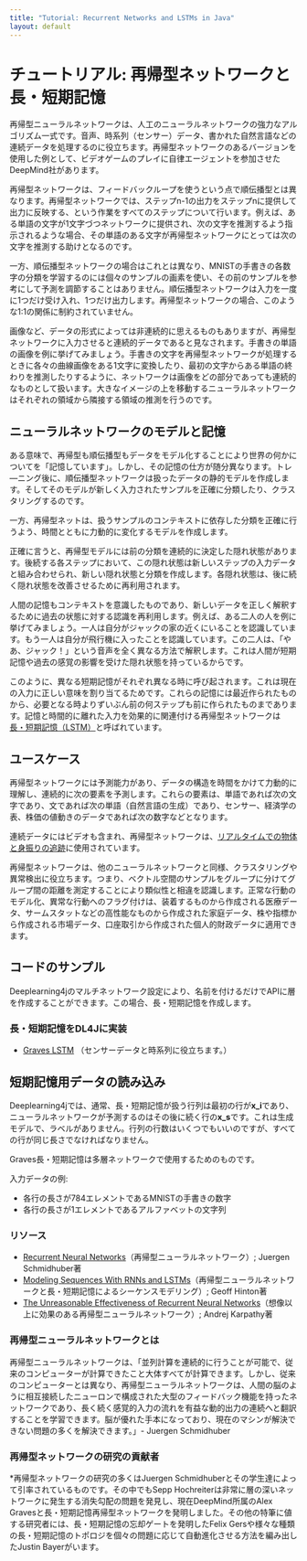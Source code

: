 ```yaml
---
title: "Tutorial: Recurrent Networks and LSTMs in Java"
layout: default
---
```


# チュートリアル: 再帰型ネットワークと長・短期記憶

再帰型ニューラルネットワークは、人工のニューラルネットワークの強力なアルゴリズム一式です。音声、時系列（センサー）データ、書かれた自然言語などの連続データを処理するのに役立ちます。再帰型ネットワークのあるバージョンを使用した例として、ビデオゲームのプレイに自律エージェントを参加させたDeepMind社があります。

再帰型ネットワークは、フィードバックループを使うという点で順伝播型とは異なります。再帰型ネットワークでは、ステップn-1の出力をステップnに提供して出力に反映する、という作業をすべてのステップについて行います。例えば、ある単語の文字が1文字づつネットワークに提供され、次の文字を推測するよう指示されるような場合、その単語のある文字が再帰型ネットワークにとっては次の文字を推測する助けとなるのです。 

一方、順伝播型ネットワークの場合はこれとは異なり、MNISTの手書きの各数字の分類を学習するのには個々のサンプルの画素を使い、その前のサンプルを参考にして予測を調節することはありません。順伝播型ネットワークは入力を一度に1つだけ受け入れ、1つだけ出力します。再帰型ネットワークの場合、このような1:1の関係に制約されていません。

画像など、データの形式によっては非連続的に思えるものもありますが、再帰型ネットワークに入力させると連続的データであると見なされます。手書きの単語の画像を例に挙げてみましょう。手書きの文字を再帰型ネットワークが処理するときに各々の曲線画像をある1文字に変換したり、最初の文字からある単語の終わりを推測したりするように、ネットワークは画像をどの部分であっても連続的なものとして扱います。大きなイメージの上を移動するニューラルネットワークはそれぞれの領域から隣接する領域の推測を行うのです。  

## ニューラルネットワークのモデルと記憶

ある意味で、再帰型も順伝播型もデータをモデル化することにより世界の何かについてを「記憶しています」。しかし、その記憶の仕方が随分異なります。トレ―ニング後に、順伝播型ネットワークは扱ったデータの静的モデルを作成します。そしてそのモデルが新しく入力されたサンプルを正確に分類したり、クラスタリングするのです。 

一方、再帰型ネットは、扱うサンプルのコンテキストに依存した分類を正確に行うよう、時間とともに力動的に変化するモデルを作成します。 

正確に言うと、再帰型モデルには前の分類を連続的に決定した隠れ状態があります。後続する各ステップにおいて、この隠れ状態は新しいステップの入力データと組み合わせられ、新しい隠れ状態と分類を作成します。各隠れ状態は、後に続く隠れ状態を改善させるために再利用されます。 

人間の記憶もコンテキストを意識したものであり、新しいデータを正しく解釈するために過去の状態に対する認識を再利用します。例えば、ある二人の人を例に挙げてみましょう。一人は自分がジャックの家の近くにいることを認識しています。もう一人は自分が飛行機に入ったことを認識しています。この二人は、「やあ、ジャック！」という音声を全く異なる方法で解釈します。これは人間が短期記憶や過去の感覚の影響を受けた隠れ状態を持っているからです。 

このように、異なる短期記憶がそれぞれ異なる時に呼び起されます。これは現在の入力に正しい意味を割り当てるためです。これらの記憶には最近作られたものから、必要となる時よりずいぶん前の何ステップも前に作られたものまであります。記憶と時間的に離れた入力を効果的に関連付ける再帰型ネットワークは [長・短期記憶（LSTM）](https://deeplearning4j.org/ja/lstm)と呼ばれています。

## ユースケース

再帰型ネットワークには予測能力があり、データの構造を時間をかけて力動的に理解し、連続的に次の要素を予測します。これらの要素は、単語であれば次の文字であり、文であれば次の単語（自然言語の生成）であり、センサー、経済学の表、株価の値動きのデータであれば次の数字などとなります。

連続データにはビデオも含まれ、再帰型ネットワークは、[リアルタイムでの物体と身振りの追跡](http://arxiv.org/abs/1503.08909)に使用されています。

再帰型ネットワークは、他のニューラルネットワークと同様、クラスタリングや異常検出に役立ちます。つまり、ベクトル空間のサンプルをグループに分けてグループ間の距離を測定することにより類似性と相違を認識します。正常な行動のモデル化、異常な行動へのフラグ付けは、装着するものから作成される医療データ、サームスタットなどの高性能なものから作成された家庭データ、株や指標から作成される市場データ、口座取引から作成された個人的財政データに適用できます。

## コードのサンプル

Deeplearning4jのマルチネットワーク設定により、名前を付けるだけでAPIに層を作成することができます。この場合、長・短期記憶を作成します。 

<script src="http://gist-it.appspot.com/https://github.com/deeplearning4j/dl4j-examples/blob/master/src/main/java/org/deeplearning4j/examples/rnn/GravesLSTMCharModellingExample.java?slice=48:218"></script>

### 長・短期記憶をDL4Jに実装

* [Graves LSTM](https://github.com/deeplearning4j/dl4j-examples/blob/master/dl4j-examples/src/main/java/org/deeplearning4j/examples/recurrent/character/GravesLSTMCharModellingExample.java) （センサーデータと時系列に役立ちます。）


## 短期記憶用データの読み込み

Deeplearning4jでは、通常、長・短期記憶が扱う行列は最初の行が**x_i**であり、ニューラルネットワークが予測するのはその後に続く行の**x_s**です。これは生成モデルで、ラベルがありません。行列の行数はいくつでもいいのですが、すべての行が同じ長さでなければなりません。 

Graves長・短期記憶は多層ネットワークで使用するためのものです。 

入力データの例: 

* 各行の長さが784エレメントであるMNISTの手書きの数字 
* 各行の長さが1エレメントであるアルファベットの文字列  

### リソース

* [Recurrent Neural Networks](http://people.idsia.ch/~juergen/rnn.html)（再帰型ニューラルネットワーク）; Juergen Schmidhuber著
* [Modeling Sequences With RNNs and LSTMs](https://class.coursera.org/neuralnets-2012-001/lecture/77)（再帰型ニューラルネットワークと長・短期記憶によるシーケンスモデリング）; Geoff Hinton著
* [The Unreasonable Effectiveness of Recurrent Neural Networks](https://karpathy.github.io/2015/05/21/rnn-effectiveness/)（想像以上に効果のある再帰型ニューラルネットワーク）; Andrej Karpathy著

### 再帰型ニューラルネットワークとは

再帰型ニューラルネットワークは、「並列計算を連続的に行うことが可能で、従来のコンピューターが計算できたこと大体すべてが計算できます。しかし、従来のコンピューターとは異なり、再帰型ニューラルネットワークは、人間の脳のように相互接続したニューロンで構成された大型のフィードバック機能を持ったネットワークであり、長く続く感覚的入力の流れを有益な動的出力の連続へと翻訳することを学習できます。脳が優れた手本になっており、現在のマシンが解決できない問題の多くを解決できます。」- Juergen Schmidhuber

### 再帰型ネットワークの研究の貢献者

*再帰型ネットワークの研究の多くはJuergen Schmidhuberとその学生達によって引率されているものです。その中でもSepp Hochreiterは非常に層の深いネットワークに発生する消失勾配の問題を発見し、現在DeepMind所属のAlex Gravesと長・短期記憶再帰型ネットワークを発明しました。その他の特筆に値する研究者には、長・短期記憶の忘却ゲートを発明したFelix Gersや様々な種類の長・短期記憶のトポロジを個々の問題に応じて自動進化させる方法を編み出したJustin Bayerがいます。
